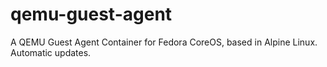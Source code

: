 # qemu-guest-agent
A QEMU Guest Agent Container for Fedora CoreOS, based in Alpine Linux.  Automatic updates.
